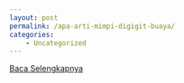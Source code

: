 ```yaml
---
layout: post
permalink: /apa-arti-mimpi-digigit-buaya/
categories:
    - Uncategorized
---
```


[Baca Selengkapnya](/10)